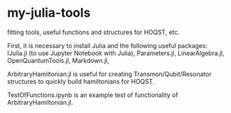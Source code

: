 # my-julia-tools
fitting tools, useful functions and structures for HOQST, etc. 

First, it is necessary to install Julia and the following useful packages:
  IJulia.jl (to use Jupyter Notebook with Julia),
  Parameters.jl,
  LinearAlgebra.jl,
  OpenQuantumTools.jl,
  Markdown.jl,

ArbitraryHamiltonian.jl is useful for creating Transmon/Qubit/Resonator structures to quickly build hamiltonians for HOQST. 

TestOfFunctions.ipynb is an example test of functionality of ArbitraryHamiltonian.jl.
